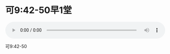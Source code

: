 # 可9:42-50早1堂

<audio style="width: 100%;" preload="false" controls controlslist="nodownload"><source src="http://file.simai.life/audio/mp3/old/27306.mp3" type="audio/mpeg">Your browser does not support the audio element.</audio>


<p>可9:42-50</p>